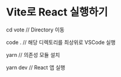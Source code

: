 # Vite로 React 실행하기

cd vote // Directory 이동

code . // 해당 디렉토리를 최상위로 VSCode 실행

yarn // 의존성 모듈 설치

yarn dev // React 앱 실행